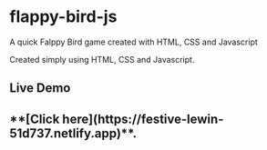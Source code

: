 # flappy-bird-js
A quick Falppy Bird game created with HTML, CSS and Javascript

Created simply using HTML, CSS and Javascript. 

<h2> Live Demo <h2>  **[Click here](https://festive-lewin-51d737.netlify.app)**.

